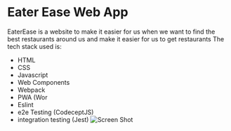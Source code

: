 # Eater Ease Web App
EaterEase is a website to make it easier for us when we want to find the best restaurants around us and make it easier for us to get restaurants
The tech stack used is:
- HTML
- CSS
- Javascript
- Web Components
- Webpack
- PWA (Wor
- Eslint
- e2e Testing (CodeceptJS)
- integration testing (Jest)
![Screen Shot](https://github.com/aditiaprabowo3/eater-ease/blob/main/public/images/ss.png)
